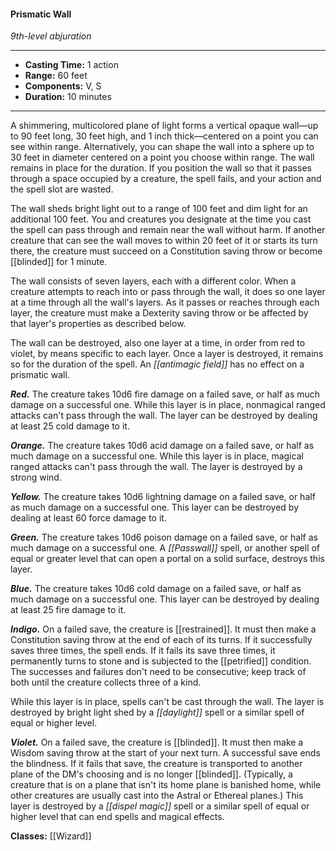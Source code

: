 #### Prismatic Wall
*9th-level abjuration*
___
- **Casting Time:** 1 action
- **Range:** 60 feet
- **Components:** V, S
- **Duration:** 10 minutes
---
A shimmering, multicolored plane of light forms a vertical opaque wall—up to 90 feet long, 30 feet high, and 1 inch thick—centered on a point you can see within range. Alternatively, you can shape the wall into a sphere up to 30 feet in diameter centered on a point you choose within range. The wall remains in place for the duration. If you position the wall so that it passes through a space occupied by a creature, the spell fails, and your action and the spell slot are wasted.

The wall sheds bright light out to a range of 100 feet and dim light for an additional 100 feet. You and creatures you designate at the time you cast the spell can pass through and remain near the wall without harm. If another creature that can see the wall moves to within 20 feet of it or starts its turn there, the creature must succeed on a Constitution saving throw or become [[blinded]] for 1 minute.

The wall consists of seven layers, each with a different color. When a creature attempts to reach into or pass through the wall, it does so one layer at a time through all the wall's layers. As it passes or reaches through each layer, the creature must make a Dexterity saving throw or be affected by that layer's properties as described below.

The wall can be destroyed, also one layer at a time, in order from red to violet, by means specific to each layer. Once a layer is destroyed, it remains so for the duration of the spell. An *[[antimagic field]]* has no effect on a prismatic wall.

***Red.*** The creature takes 10d6 fire damage on a failed save, or half as much damage on a successful one. While this layer is in place, nonmagical ranged attacks can't pass through the wall. The layer can be destroyed by dealing at least 25 cold damage to it.

***Orange.*** The creature takes 10d6 acid damage on a failed save, or half as much damage on a successful one. While this layer is in place, magical ranged attacks can't pass through the wall. The layer is destroyed by a strong wind.

***Yellow.*** The creature takes 10d6 lightning damage on a failed save, or half as much damage on a successful one. This layer can be destroyed by dealing at least 60 force damage to it.

***Green.*** The creature takes 10d6 poison damage on a failed save, or half as much damage on a successful one. A *[[Passwall]]* spell, or another spell of equal or greater level that can open a portal on a solid surface, destroys this layer.

***Blue.*** The creature takes 10d6 cold damage on a failed save, or half as much damage on a successful one. This layer can be destroyed by dealing at least 25 fire damage to it.

***Indigo.*** On a failed save, the creature is [[restrained]]. It must then make a Constitution saving throw at the end of each of its turns. If it successfully saves three times, the spell ends. If it fails its save three times, it permanently turns to stone and is subjected to the [[petrified]] condition. The successes and failures don't need to be consecutive; keep track of both until the creature collects three of a kind.

While this layer is in place, spells can't be cast through the wall. The layer is destroyed by bright light shed by a *[[daylight]]* spell or a similar spell of equal or higher level.

***Violet.*** On a failed save, the creature is [[blinded]]. It must then make a Wisdom saving throw at the start of your next turn. A successful save ends the blindness. If it fails that save, the creature is transported to another plane of the DM's choosing and is no longer [[blinded]]. (Typically, a creature that is on a plane that isn't its home plane is banished home, while other creatures are usually cast into the Astral or Ethereal planes.) This layer is destroyed by a *[[dispel magic]]* spell or a similar spell of equal or higher level that can end spells and magical effects.

**Classes:** [[Wizard]]